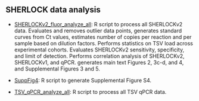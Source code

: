 ## SHERLOCK data analysis
- [SHERLOCKv2_fluor_analyze_all](https://github.com/shellytrigg/paper-TSV_WSSV_SHERLOCKv2/blob/main/analyses/SHERLOCKv2_fluor_analyze_all.Rmd): R script to process all SHERLOCKv2 data. Evaluates and removes outlier data points, generates standard curves from Ct values, estimates number of copies per reaction and per sample based on dilution factors. Performs statistics on TSV load across experimental cohorts. Evaluates SHERLOCKv2 sensitivity, specificity, and limit of detection. Performs correlation analysis of SHERLOCKv2, SHERLOCKv1, and qPCR. generates main text Figures 2, 3c-d, and 4, and Supplemental Figures 3 and 5.

- [SuppFig4](https://github.com/shellytrigg/paper-TSV_WSSV_SHERLOCKv2/blob/main/analyses/SuppFig4.Rmd): R script to generate Supplemental Figure S4.

- [TSV_qPCR_analyze_all](https://github.com/shellytrigg/paper-TSV_WSSV_SHERLOCKv2/blob/main/analyses/TSV_qPCR_analyze_all.Rmd): R script to process all TSV qPCR data.
